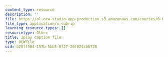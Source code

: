 ```yaml
---
content_type: resource
description: ''
file: https://ol-ocw-studio-app-production.s3.amazonaws.com/courses/8-01sc-classical-mechanics-fall-2016/b28ff504157b5bb38f2726f024cbb728_CfBeCHrQj_U.vtt
file_type: application/x-subrip
learning_resource_types: []
resourcetype: Other
title: 3play caption file
type: OCWFile
uid: b28ff504-157b-5bb3-8f27-26f024cbb728
---
```

